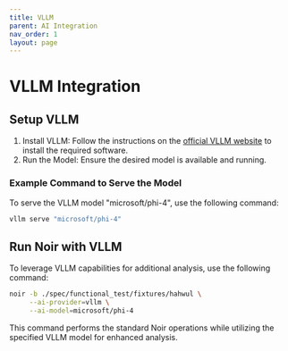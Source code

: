 ```yaml
---
title: VLLM
parent: AI Integration
nav_order: 1
layout: page
---
```


# VLLM Integration

## Setup VLLM

1. Install VLLM: Follow the instructions on the [official VLLM website](https://docs.vllm.ai) to install the required software.
2. Run the Model: Ensure the desired model is available and running.

### Example Command to Serve the Model

To serve the VLLM model "microsoft/phi-4", use the following command:

```bash
vllm serve "microsoft/phi-4"
```

## Run Noir with VLLM

To leverage VLLM capabilities for additional analysis, use the following command:

```bash
noir -b ./spec/functional_test/fixtures/hahwul \
     --ai-provider=vllm \
     --ai-model=microsoft/phi-4
```

This command performs the standard Noir operations while utilizing the specified VLLM model for enhanced analysis.
